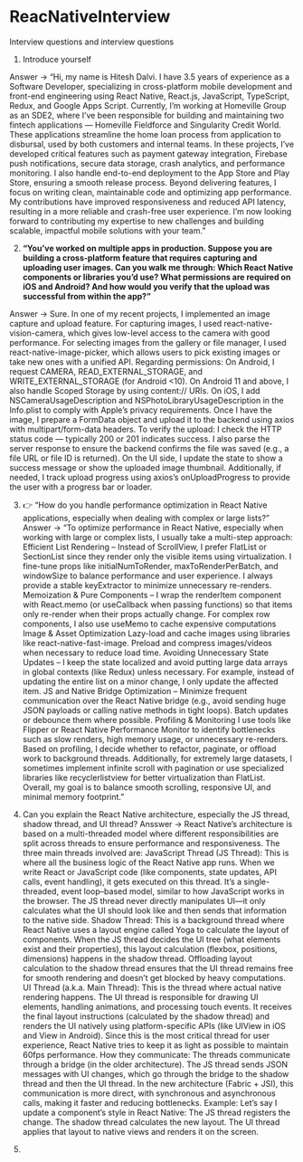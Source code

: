 # ReacNativeInterview
Interview questions and interview questions
1. Introduce yourself

  Answer -> “Hi, my name is Hitesh Dalvi. I have 3.5 years of experience as a Software Developer, specializing in cross-platform mobile development and front-end engineering using React Native, React.js, JavaScript, TypeScript, Redux, and Google Apps Script.
  Currently, I’m working at Homeville Group as an SDE2, where I’ve been responsible for building and maintaining two fintech applications — Homeville Fieldforce and Singularity Credit World. These applications streamline the home loan process from application to disbursal, used by both customers and internal teams.
  In these projects, I’ve developed critical features such as payment gateway integration, Firebase push notifications, secure data storage, crash analytics, and performance monitoring. I also handle end-to-end deployment to the App Store and Play Store, ensuring a smooth release process.
  Beyond delivering features, I focus on writing clean, maintainable code and optimizing app performance. My contributions have improved responsiveness and reduced API latency, resulting in a more reliable and crash-free user experience.
  I’m now looking forward to contributing my expertise to new challenges and building scalable, impactful mobile solutions with your team.”

2. **“You’ve worked on multiple apps in production. Suppose you are building a cross-platform feature that requires capturing and uploading user images.
  Can you walk me through:
  Which React Native components or libraries you’d use?
  What permissions are required on iOS and Android?
  And how would you verify that the upload was successful from within the app?”**

  Answer -> Sure. In one of my recent projects, I implemented an image capture and upload feature.
  For capturing images, I used react-native-vision-camera, which gives low-level access to the camera with good performance.
  For selecting images from the gallery or file manager, I used react-native-image-picker, which allows users to pick existing images or take new ones with a unified API.
  Regarding permissions:
  On Android, I request CAMERA, READ_EXTERNAL_STORAGE, and WRITE_EXTERNAL_STORAGE (for Android <10). On Android 11 and above, I also handle Scoped Storage by using content:// URIs.
  On iOS, I add NSCameraUsageDescription and NSPhotoLibraryUsageDescription in the Info.plist to comply with Apple’s privacy requirements.
  Once I have the image, I prepare a FormData object and upload it to the backend using axios with multipart/form-data headers.
  To verify the upload:
  I check the HTTP status code — typically 200 or 201 indicates success.
  I also parse the server response to ensure the backend confirms the file was saved (e.g., a file URL or file ID is returned).
On the UI side, I update the state to show a success message or show the uploaded image thumbnail.
Additionally, if needed, I track upload progress using axios’s onUploadProgress to provide the user with a progress bar or loader.

3. 👉 “How do you handle performance optimization in React Native applications, especially when dealing with complex or large lists?”
  Answer -> “To optimize performance in React Native, especially when working with large or complex lists, I usually take a multi-step approach:
  Efficient List Rendering –
  Instead of ScrollView, I prefer FlatList or SectionList since they render only the visible items using virtualization.
  I fine-tune props like initialNumToRender, maxToRenderPerBatch, and windowSize to balance performance and user experience.
  I always provide a stable keyExtractor to minimize unnecessary re-renders.
  Memoization & Pure Components –
  I wrap the renderItem component with React.memo (or useCallback when passing functions) so that items only re-render when their props actually change.
  For complex row components, I also use useMemo to cache expensive computations
  Image & Asset Optimization 
  Lazy-load and cache images using libraries like react-native-fast-image.
  Preload and compress images/videos when necessary to reduce load time.
  Avoiding Unnecessary State Updates –
  I keep the state localized and avoid putting large data arrays in global contexts (like Redux) unless necessary.
  For example, instead of updating the entire list on a minor change, I only update the affected item.
  JS and Native Bridge Optimization –
  Minimize frequent communication over the React Native bridge (e.g., avoid sending huge JSON payloads or calling native methods in tight loops).
  Batch updates or debounce them where possible.
  Profiling & Monitoring 
  I use tools like Flipper or React Native Performance Monitor to identify bottlenecks such as slow renders, high memory usage, or unnecessary re-renders.
  Based on profiling, I decide whether to refactor, paginate, or offload work to background threads.
  Additionally, for extremely large datasets, I sometimes implement infinite scroll with pagination or use specialized libraries like recyclerlistview for better virtualization than FlatList.
  Overall, my goal is to balance smooth scrolling, responsive UI, and minimal memory footprint.”

4. Can you explain the React Native architecture, especially the JS thread, shadow thread, and UI thread?
   Ansswer -> React Native’s architecture is based on a multi-threaded model where different responsibilities are split across threads to ensure performance and responsiveness. The three main threads involved are:
JavaScript Thread (JS Thread):
This is where all the business logic of the React Native app runs.
When we write React or JavaScript code (like components, state updates, API calls, event handling), it gets executed on this thread.
It’s a single-threaded, event loop–based model, similar to how JavaScript works in the browser.
The JS thread never directly manipulates UI—it only calculates what the UI should look like and then sends that information to the native side.
Shadow Thread:
This is a background thread where React Native uses a layout engine called Yoga to calculate the layout of components.
When the JS thread decides the UI tree (what elements exist and their properties), this layout calculation (flexbox, positions, dimensions) happens in the shadow thread.
Offloading layout calculation to the shadow thread ensures that the UI thread remains free for smooth rendering and doesn’t get blocked by heavy computations.
UI Thread (a.k.a. Main Thread):
This is the thread where actual native rendering happens.
The UI thread is responsible for drawing UI elements, handling animations, and processing touch events.
It receives the final layout instructions (calculated by the shadow thread) and renders the UI natively using platform-specific APIs (like UIView in iOS and View in Android).
Since this is the most critical thread for user experience, React Native tries to keep it as light as possible to maintain 60fps performance.
How they communicate:
The threads communicate through a bridge (in the older architecture). The JS thread sends JSON messages with UI changes, which go through the bridge to the shadow thread and then the UI thread.
In the new architecture (Fabric + JSI), this communication is more direct, with synchronous and asynchronous calls, making it faster and reducing bottlenecks.
Example:
Let’s say I update a component’s style in React Native:
The JS thread registers the change.
The shadow thread calculates the new layout.
The UI thread applies that layout to native views and renders it on the screen.

5.  
